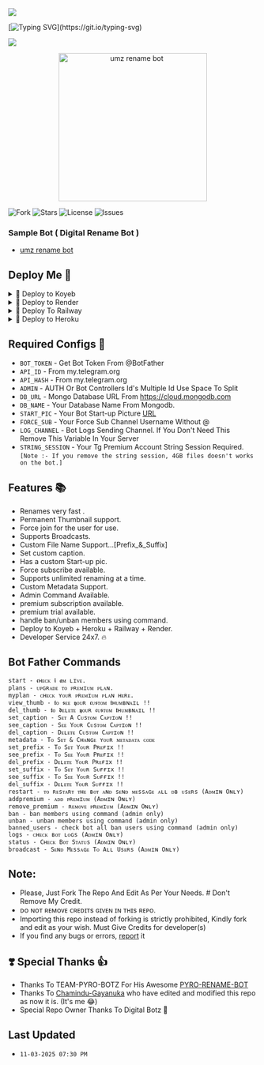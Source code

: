 <img src="https://user-images.githubusercontent.com/73097560/115834477-dbab4500-a447-11eb-908a-139a6edaec5c.gif">

[![Typing SVG](https://readme-typing-svg.herokuapp.com?font=Fira+Code&weight=600&pause=1000&width=435&lines=Welcome+to+Digital+Rename+Bot!;Edited+By+Chamindu+Gayanuka!;I+Am+Poerful+Telegram+Rename+Bot!)](https://git.io/typing-svg)

<img src="https://user-images.githubusercontent.com/73097560/115834477-dbab4500-a447-11eb-908a-139a6edaec5c.gif">


<p align="center">
  <img src="https://telegra.ph/file/eb80582fa42f9bd412085.jpg" alt="umz rename bot" align="center" width="300" height="300" />
</p>

<p align="center">

![Fork](https://img.shields.io/github/forks/Chamindu-Gayanuka/Digital-Rename-Bot?style=for-the-badge)
![Stars](https://img.shields.io/github/stars/Chamindu-Gayanuka/Digital-Rename-Bot?color=%23&style=for-the-badge)
![License](https://img.shields.io/github/license/Chamindu-Gayanuka/Digital-Rename-Bot?style=for-the-badge)
![Issues](https://img.shields.io/github/issues/Chamindu-Gayanuka/Digital-Rename-Bot?style=for-the-badge)

</p>


### Sample Bot ( Digital Rename Bot )

* [umz rename bot](http://t.me/umzrename_bot)


## Deploy Me 🚀

<details><summary>📌 Deploy to Koyeb </summary>
  
[![Deploy to Koyeb](https://www.koyeb.com/static/images/deploy/button.svg)](https://app.koyeb.com/deploy?type=git&repository=github.com/Chamindu-Gayanuka/Digital-Rename-Bot&env[BOT_TOKEN]&env[API_ID]&env[API_HASH]&env[WEBHOOK]=True&env[ADMIN]&env[DB_URL]&env[DB_NAME]=Cluster0&env[FORCE_SUB]&env[START_PIC]&env[LOG_CHANNEL]=You%20Dont%20Need%20LogChannel%20To%20Remove%20This%20Variable&run_command=python%20bot.py&branch=main&name=umz-rename) 
</details>

<details><summary>📌 Deploy to Render </summary>
  
[![Deploy to Render](https://render.com/images/deploy-to-render-button.svg)](https://render.com/deploy?repo=https://github.com/Chamindu-Gayanuka/Digital-Rename-Bot)

</details>

<details><summary>📌 Deploy To Railway </summary>
<a href="https://graph.org/file/fabd75cd5043d2cfdc13d.jpg"><img src="https://railway.app/button.svg" alt="Deploy"></a>
</details>

<details><summary>📌 Deploy to Heroku </summary>

<a href="https://heroku.com/deploy?template=https://github.com/Chamindu-Gayanuka/Digital-Rename-Bot"><img src="https://img.shields.io/badge/Deploy%20To%20Heroku-black?style=for-the-badge&logo=heroku" width="220" height="38.45"></p></a>
</details>

## Required Configs 📝

* `BOT_TOKEN`  - Get Bot Token From @BotFather
* `API_ID` - From my.telegram.org
* `API_HASH` - From my.telegram.org
* `ADMIN` - AUTH Or Bot Controllers Id's Multiple Id Use Space To Split 
* `DB_URL`  - Mongo Database URL From https://cloud.mongodb.com
* `DB_NAME`  - Your Database Name From Mongodb.
* `START_PIC` - Your Bot Start-up Picture <a href="https://telegra.ph/file/eb80582fa42f9bd412085.jpg">URL</a>
* `FORCE_SUB` - Your Force Sub Channel Username Without @
* `LOG_CHANNEL` - Bot Logs Sending Channel. If You Don't Need This Remove This Variable In Your Server
* `STRING_SESSION` - Your Tg Premium Account String Session Required. `[Note :- If you remove the string session, 4GB files doesn't works on the bot.]`

## Features 📚

* Renames very fast .
* Permanent Thumbnail support.
* Force join for the user for use.
* Supports Broadcasts.
* Custom File Name Support...[Prefix_&_Suffix]
* Set custom caption.
* Has a custom Start-up pic.
* Force subscribe available.
* Supports unlimited renaming at a time.
* Custom Metadata Support.
* Admin Command Available.
* premium subscription available.
* premium trial available.
* handle ban/unban members using command.
* Deploy to Koyeb + Heroku + Railway + Render.
* Developer Service 24x7. 🔥


## Bot Father Commands
```
start - 𝖈ʜᴇᴄᴋ 𝖎 𝖆ᴍ ʟɪᴠᴇ.
plans - ᴜᴘɢʀᴀᴅᴇ ᴛᴏ ᴘʀᴇᴍɪᴜᴍ ᴘʟᴀɴ.
myplan - ᴄʜᴇᴄᴋ ʏᴏᴜʀ ᴘʀᴇᴍɪᴜᴍ ᴘʟᴀɴ ʜᴇʀᴇ.
view_thumb - 𝖙ᴏ 𝖘ᴇᴇ 𝖞ᴏᴜʀ 𝖈ᴜ𝖘ᴛᴏᴍ 𝖙ʜᴜᴍʙɴᴀɪʟ !!
del_thumb - 𝖙ᴏ 𝖉ᴇʟᴇᴛᴇ 𝖞ᴏᴜʀ 𝖈ᴜ𝖘ᴛᴏᴍ 𝖙ʜᴜᴍʙɴᴀɪʟ !!
set_caption - Sᴇᴛ A Cᴜsᴛᴏᴍ Cᴀᴘᴛɪᴏɴ !!
see_caption - Sᴇᴇ Yᴏᴜʀ Cᴜsᴛᴏᴍ Cᴀᴘᴛɪᴏɴ !!
del_caption - Dᴇʟᴇᴛᴇ Cᴜsᴛᴏᴍ Cᴀᴘᴛɪᴏɴ !!
metadata - Tᴏ Sᴇᴛ & Cʜᴀɴɢᴇ ʏᴏᴜʀ ᴍᴇᴛᴀᴅᴀᴛᴀ ᴄᴏᴅᴇ
set_prefix - Tᴏ Sᴇᴛ Yᴏᴜʀ Pʀᴇғɪx !!
see_prefix - Tᴏ Sᴇᴇ Yᴏᴜʀ Pʀᴇғɪx !!
del_prefix - Dᴇʟᴇᴛᴇ Yᴏᴜʀ Pʀᴇғɪx !!
set_suffix - Tᴏ Sᴇᴛ Yᴏᴜʀ Sᴜғғɪx !!
see_suffix - Tᴏ Sᴇᴇ Yᴏᴜʀ Sᴜғғɪx !!
del_suffix - Dᴇʟᴇᴛᴇ Yᴏᴜʀ Sᴜғғɪx !!
restart - ᴛᴏ ʀᴇsᴛᴀʀᴛ ᴛʜᴇ ʙᴏᴛ ᴀɴᴅ sᴇɴᴅ ᴍᴇssᴀɢᴇ ᴀʟʟ ᴅʙ ᴜsᴇʀs (Aᴅᴍɪɴ Oɴʟʏ)
addpremium - ᴀᴅᴅ ᴘʀᴇᴍɪᴜᴍ (Aᴅᴍɪɴ Oɴʟʏ)
remove_premium - ʀᴇᴍᴏᴠᴇ ᴘʀᴇᴍɪᴜᴍ (Aᴅᴍɪɴ Oɴʟʏ)
ban - ban members using command (admin only)
unban - unban members using command (admin only)
banned_users - check bot all ban users using command (admin only)
logs - ᴄʜᴇᴄᴋ ʙᴏᴛ ʟᴏɢs (Aᴅᴍɪɴ Oɴʟʏ)
status - Cʜᴇᴄᴋ Bᴏᴛ Sᴛᴀᴛᴜs (Aᴅᴍɪɴ Oɴʟʏ)
broadcast - Sᴇɴᴅ Mᴇssᴀɢᴇ Tᴏ Aʟʟ Usᴇʀs (Aᴅᴍɪɴ Oɴʟʏ)
```

## Note:

- Please, Just Fork The Repo And Edit As Per Your Needs. # Don't Remove My Credit.
- ᴅᴏ ɴᴏᴛ ʀᴇᴍᴏᴠᴇ ᴄʀᴇᴅɪᴛs ɢɪᴠᴇɴ ɪɴ ᴛʜɪs ʀᴇᴘᴏ.
- Importing this repo instead of forking is strictly prohibited, Kindly fork and edit as your wish. Must Give Credits for developer(s)
- If you find any bugs or errors, [report](https://t.me/umz_chat_bot) it

## ❣️ Special Thanks 👍

- Thanks To TEAM-PYRO-BOTZ For His Awesome [PYRO-RENAME-BOT](https://github.com/TEAM-PYRO-BOTZ/PYRO-RENAME-BOT.git)
- Thanks To [Chamindu-Gayanuka](https://github.com/Chamindu-Gayanuka) who have edited and modified this repo as now it is. (It's me 😂)
- Special Repo Owner Thanks To Digital Botz 🥲

## Last Updated
- `11-03-2025 07:30 PM`
